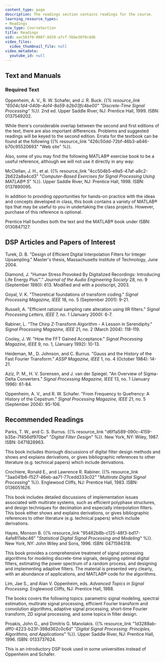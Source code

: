 ```yaml
---
content_type: page
description: The readings section contains readings for the course.
learning_resource_types:
- Readings
ocw_type: CourseSection
title: Readings
uid: aac563f0-008f-8d39-a7cf-5bbe3070cddb
video_files:
  video_thumbnail_file: null
video_metadata:
  youtube_id: null
---
```


Text and Manuals
----------------

### Required Text

Oppenheim, A. V., R. W. Schafer, and J. R. Buck. _{{% resource_link "6504c1d4-040b-4a14-8a59-b2b03fc4be00" "Discrete-Time Signal Processing" %}}_. 2nd ed. Upper Saddle River, NJ: Prentice Hall, 1999. ISBN: 0137549202.

While there's considerable overlap between the second and first editions of the text, there are also important differences. Problems and suggested readings will be keyed to the second edition. Errata for the textbook can be found at the following {{% resource_link "426c50dd-72bf-46b3-a646-b70c95520693" "Web site" %}}.

Also, some of you may find the following MATLAB® exercise book to be a useful reference, although we will not use it directly in any way:

McClellan, J. H., et al. {{% resource_link "4cc504b5-e9a5-47af-a8c2-2b622a8a4cd3" "_Computer-Based Exercises for Signal Processing Using MATLAB® 5_" %}}. Upper Saddle River, NJ: Prentice Hall, 1998. ISBN: 0137890095.

In addition to providing opportunities for hands-on practice with the ideas and concepts developed in class, this book contains a variety of MATLAB® tips that may be useful to you in undertaking the class projects. However, purchase of this reference is optional.

Prentice Hall bundles both the text and the MATLAB® book under ISBN: 0130847127.

DSP Articles and Papers of Interest
-----------------------------------

Turek, D. B. "Design of Efficient Digital Interpolation Filters for Integer Upsampling." Master's thesis, Massachusetts Institute of Technology, June 2004.

Diamond, J. "Human Stress Provoked By Digitalized Recordings: Introducing Life Energy Plus™." _Journal of the Audio Engineering Society_ 28, no. 9 (September 1980): 613. Modified and with a postscript, 2003.

Goyal, V. K. "Theoretical foundations of transform coding." _Signal Processing Magazine, IEEE_ 18, no. 5 (September 2001): 9-21.

Russell, A. "Efficient rational sampling rate alteration using IIR filters." _Signal Processing Letters, IEEE_ 7, no. 1 (January 2000): 6-7.

Rabiner, L. "The Chirp Z-Transform Algorithm - A Lesson in Serendipity." _Signal Processing Magazine, IEEE_ 21, no. 2 (March 2004): 118-119.

Cooley, J. W. "How the FFT Gained Acceptance." _Signal Processing Magazine, IEEE_ 9, no. 1, (January 1992): 10-13.

Heideman, M., D. Johnson, and C. Burrus. "Gauss and the History of the Fast Fourier Transform." _ASSP Magazine, IEEE_ 1, no. 4 (October 1984): 14-21.

Aziz, P. M., H. V. Sorensen, and J. van der Spiegel. "An Overview of Sigma-Delta Converters." _Signal Processing Magazine, IEEE_ 13, no. 1 (January 1996): 61-84.

Oppenheim, A. V., and R. W. Schafer. "From Frequency to Quefrency: A History of the Cepstrum." _Signal Processing Magazine, IEEE_ 21, no. 5 (September 2004): 95-106.

Recommended Readings
--------------------

Parks, T. W., and C. S. Burrus. {{% resource_link "d6f1a589-090c-4159-b35e-7f456df970be" "_Digital Filter Design_" %}}. New York, NY: Wiley, 1987. ISBN: 0471828963.

This book includes thorough discussions of digital filter design methods and shows and explains derivations, or gives bibliographic references to other literature (e.g. technical papers) which include derivations.

Crochiere, Ronald E., and Lawrence R. Rabiner. {{% resource_link "3aa041b6-f527-46eb-aa71-77cedd333c02" "_Multirate Digital Signal Processing_" %}}. Englewood Cliffs, NJ: Prentice Hall, 1983. ISBN: 0136051626.

This book includes detailed discussions of implementation issues associated with multirate systems, such as efficient polyphase structures, and design techniques for decimation and especially interpolation filters. This book either shows and explains derivations, or gives bibliographic references to other literature (e.g. technical papers) which include derivations.

Hayes, Monson B. {{% resource_link "95482b8b-c125-48f3-bd17-4afe811ebc46" "_Statistical Digital Signal Processing and Modeling_" %}}. New York, NY: John Wiley and Sons, 1996. ISBN: 0471594318.

This book provides a comprehensive treatment of signal processing algorithms for modeling discrete-time signals, designing optimal digital filters, estimating the power spectrum of a random process, and designing and implementing adaptive filters. The material is presented very clearly, with an abundance of applications, and MATLAB® code for the algorithms.

Lim, Jae S., and Alan V. Oppenheim, eds. _Advanced Topics in Signal Processing_. Englewood Cliffs, NJ: Prentice Hall, 1988.

The books covers the following topics: parametric signal modeling, spectral estimation, multirate signal processing, efficient Fourier transform and convolution algorithms, adaptive signal processing, short-time Fourier transform, 2D signal processing, and some topics in filter design.

Proakis, John G., and Dimitris G. Manolakis. {{% resource_link "1d3288ab-dff0-4223-b23f-398d362c0c6d" "_Digital Signal Processing: Principles, Algorithms, and Applications_" %}}. Upper Saddle River, NJ: Prentice Hall, 1996. ISBN: 0133737624.

This is an introductory DSP book used in some universities instead of Oppenheim and Schafer.